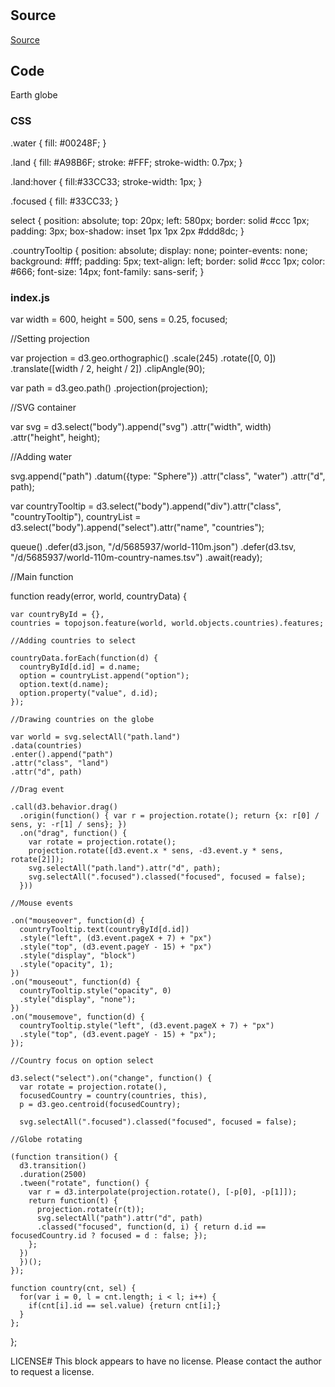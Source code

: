 #

## Source

[Source](http://bl.ocks.org/KoGor/5994804)

## Code

Earth globe

### CSS

.water {
fill: #00248F;
}

.land {
fill: #A98B6F;
stroke: #FFF;
stroke-width: 0.7px;
}

.land:hover {
fill:#33CC33;
stroke-width: 1px;
}

.focused {
fill: #33CC33;
}

select {
position: absolute;
top: 20px;
left: 580px;
border: solid #ccc 1px;
padding: 3px;
box-shadow: inset 1px 1px 2px #ddd8dc;
}

.countryTooltip {
position: absolute;
display: none;
pointer-events: none;
background: #fff;
padding: 5px;
text-align: left;
border: solid #ccc 1px;
color: #666;
font-size: 14px;
font-family: sans-serif;
}

### index.js

var width = 600,
height = 500,
sens = 0.25,
focused;

//Setting projection

var projection = d3.geo.orthographic()
.scale(245)
.rotate([0, 0])
.translate([width / 2, height / 2])
.clipAngle(90);

var path = d3.geo.path()
.projection(projection);

//SVG container

var svg = d3.select("body").append("svg")
.attr("width", width)
.attr("height", height);

//Adding water

svg.append("path")
.datum({type: "Sphere"})
.attr("class", "water")
.attr("d", path);

var countryTooltip = d3.select("body").append("div").attr("class", "countryTooltip"),
countryList = d3.select("body").append("select").attr("name", "countries");

queue()
.defer(d3.json, "/d/5685937/world-110m.json")
.defer(d3.tsv, "/d/5685937/world-110m-country-names.tsv")
.await(ready);

//Main function

function ready(error, world, countryData) {

    var countryById = {},
    countries = topojson.feature(world, world.objects.countries).features;

    //Adding countries to select

    countryData.forEach(function(d) {
      countryById[d.id] = d.name;
      option = countryList.append("option");
      option.text(d.name);
      option.property("value", d.id);
    });

    //Drawing countries on the globe

    var world = svg.selectAll("path.land")
    .data(countries)
    .enter().append("path")
    .attr("class", "land")
    .attr("d", path)

    //Drag event

    .call(d3.behavior.drag()
      .origin(function() { var r = projection.rotate(); return {x: r[0] / sens, y: -r[1] / sens}; })
      .on("drag", function() {
        var rotate = projection.rotate();
        projection.rotate([d3.event.x * sens, -d3.event.y * sens, rotate[2]]);
        svg.selectAll("path.land").attr("d", path);
        svg.selectAll(".focused").classed("focused", focused = false);
      }))

    //Mouse events

    .on("mouseover", function(d) {
      countryTooltip.text(countryById[d.id])
      .style("left", (d3.event.pageX + 7) + "px")
      .style("top", (d3.event.pageY - 15) + "px")
      .style("display", "block")
      .style("opacity", 1);
    })
    .on("mouseout", function(d) {
      countryTooltip.style("opacity", 0)
      .style("display", "none");
    })
    .on("mousemove", function(d) {
      countryTooltip.style("left", (d3.event.pageX + 7) + "px")
      .style("top", (d3.event.pageY - 15) + "px");
    });

    //Country focus on option select

    d3.select("select").on("change", function() {
      var rotate = projection.rotate(),
      focusedCountry = country(countries, this),
      p = d3.geo.centroid(focusedCountry);

      svg.selectAll(".focused").classed("focused", focused = false);

    //Globe rotating

    (function transition() {
      d3.transition()
      .duration(2500)
      .tween("rotate", function() {
        var r = d3.interpolate(projection.rotate(), [-p[0], -p[1]]);
        return function(t) {
          projection.rotate(r(t));
          svg.selectAll("path").attr("d", path)
          .classed("focused", function(d, i) { return d.id == focusedCountry.id ? focused = d : false; });
        };
      })
      })();
    });

    function country(cnt, sel) {
      for(var i = 0, l = cnt.length; i < l; i++) {
        if(cnt[i].id == sel.value) {return cnt[i];}
      }
    };

};
</script>

</body>
</html>
LICENSE#
This block appears to have no license. Please contact the author to request a license.
